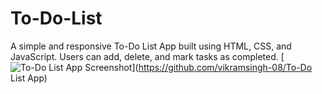 # To-Do-List
A simple and responsive To-Do List App built using HTML, CSS, and JavaScript. Users can add, delete, and mark tasks as completed.
[![To-Do List App Screenshot](images/images/To-Do.JPG)](https://github.com/vikramsingh-08/To-Do List App)
